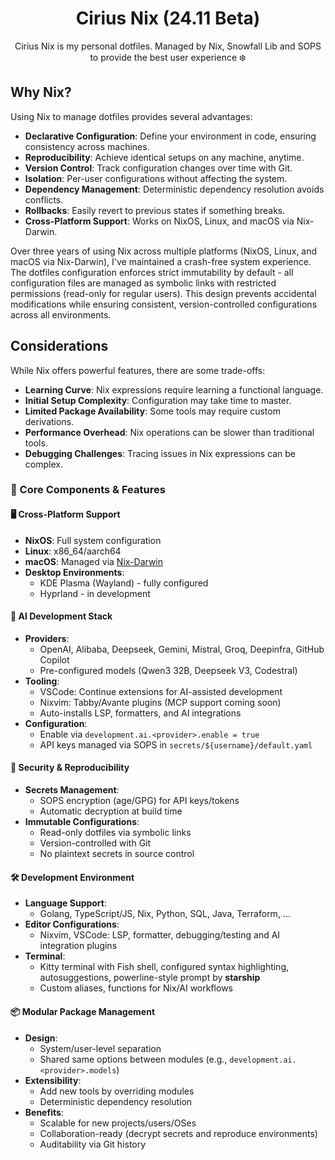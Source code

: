 <div align="center">

# Cirius Nix (24.11 Beta)

Cirius Nix is my personal dotfiles. Managed by Nix, Snowfall Lib and SOPS to
provide the best user experience ❄️<br>

</div>

## Why Nix?

Using Nix to manage dotfiles provides several advantages:

- **Declarative Configuration**: Define your environment in code, ensuring
  consistency across machines.
- **Reproducibility**: Achieve identical setups on any machine, anytime.
- **Version Control**: Track configuration changes over time with Git.
- **Isolation**: Per-user configurations without affecting the system.
- **Dependency Management**: Deterministic dependency resolution avoids
  conflicts.
- **Rollbacks**: Easily revert to previous states if something breaks.
- **Cross-Platform Support**: Works on NixOS, Linux, and macOS via Nix-Darwin.

Over three years of using Nix across multiple platforms (NixOS, Linux, and macOS
via Nix-Darwin), I've maintained a crash-free system experience. The dotfiles
configuration enforces strict immutability by default - all configuration files
are managed as symbolic links with restricted permissions (read-only for regular
users). This design prevents accidental modifications while ensuring consistent,
version-controlled configurations across all environments.

## Considerations

While Nix offers powerful features, there are some trade-offs:

- **Learning Curve**: Nix expressions require learning a functional language.
- **Initial Setup Complexity**: Configuration may take time to master.
- **Limited Package Availability**: Some tools may require custom derivations.
- **Performance Overhead**: Nix operations can be slower than traditional tools.
- **Debugging Challenges**: Tracing issues in Nix expressions can be complex.

### 🧩 Core Components & Features

#### 🖥️ Cross-Platform Support

- **NixOS**: Full system configuration
- **Linux**: x86_64/aarch64
- **macOS**: Managed via [Nix-Darwin](https://github.com/LnL7/nix-darwin)
- **Desktop Environments**:
  - KDE Plasma (Wayland) - fully configured
  - Hyprland - in development

#### 🤖 AI Development Stack

- **Providers**:
  - OpenAI, Alibaba, Deepseek, Gemini, Mistral, Groq, Deepinfra, GitHub Copilot
  - Pre-configured models (Qwen3 32B, Deepseek V3, Codestral)
- **Tooling**:
  - VSCode: Continue extensions for AI-assisted development
  - Nixvim: Tabby/Avante plugins (MCP support coming soon)
  - Auto-installs LSP, formatters, and AI integrations
- **Configuration**:
  - Enable via `development.ai.<provider>.enable = true`
  - API keys managed via SOPS in `secrets/${username}/default.yaml`

#### 🔐 Security & Reproducibility

- **Secrets Management**:
  - SOPS encryption (age/GPG) for API keys/tokens
  - Automatic decryption at build time
- **Immutable Configurations**:
  - Read-only dotfiles via symbolic links
  - Version-controlled with Git
  - No plaintext secrets in source control

#### 🛠️ Development Environment

- **Language Support**:
  - Golang, TypeScript/JS, Nix, Python, SQL, Java, Terraform, ...
- **Editor Configurations**:
  - Nixvim, VSCode: LSP, formatter, debugging/testing and AI integration plugins
- **Terminal**:
  - Kitty terminal with Fish shell, configured syntax highlighting,
    autosuggestions, powerline-style prompt by **starship**
  - Custom aliases, functions for Nix/AI workflows

#### 📦 Modular Package Management

- **Design**:
  - System/user-level separation
  - Shared same options between modules (e.g.,
    `development.ai.<provider>.models`)
- **Extensibility**:
  - Add new tools by overriding modules
  - Deterministic dependency resolution
- **Benefits**:
  - Scalable for new projects/users/OSes
  - Collaboration-ready (decrypt secrets and reproduce environments)
  - Auditability via Git history
